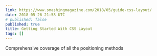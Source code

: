 ```yaml
---
link: https://www.smashingmagazine.com/2018/05/guide-css-layout/
date: 2018-05-26 21:58 UTC
# published: false
published: true
title: Getting Started With CSS Layout
tags: []
---
```


Comprehensive coverage of all the positioning methods
